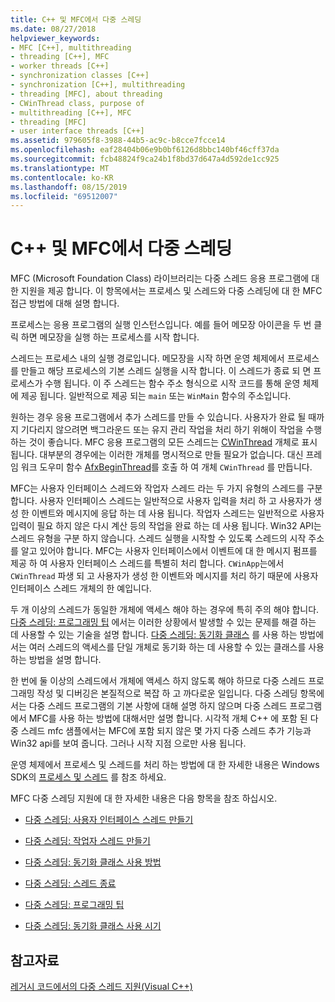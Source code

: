 ```yaml
---
title: C++ 및 MFC에서 다중 스레딩
ms.date: 08/27/2018
helpviewer_keywords:
- MFC [C++], multithreading
- threading [C++], MFC
- worker threads [C++]
- synchronization classes [C++]
- synchronization [C++], multithreading
- threading [MFC], about threading
- CWinThread class, purpose of
- multithreading [C++], MFC
- threading [MFC]
- user interface threads [C++]
ms.assetid: 979605f8-3988-44b5-ac9c-b8cce7fcce14
ms.openlocfilehash: eaf28404b06e9b0bf6126d8bbc140bf46cff37da
ms.sourcegitcommit: fcb48824f9ca24b1f8bd37d647a4d592de1cc925
ms.translationtype: MT
ms.contentlocale: ko-KR
ms.lasthandoff: 08/15/2019
ms.locfileid: "69512007"
---
```

# <a name="multithreading-with-c-and-mfc"></a>C++ 및 MFC에서 다중 스레딩

MFC (Microsoft Foundation Class) 라이브러리는 다중 스레드 응용 프로그램에 대 한 지원을 제공 합니다. 이 항목에서는 프로세스 및 스레드와 다중 스레딩에 대 한 MFC 접근 방법에 대해 설명 합니다.

프로세스는 응용 프로그램의 실행 인스턴스입니다. 예를 들어 메모장 아이콘을 두 번 클릭 하면 메모장을 실행 하는 프로세스를 시작 합니다.

스레드는 프로세스 내의 실행 경로입니다. 메모장을 시작 하면 운영 체제에서 프로세스를 만들고 해당 프로세스의 기본 스레드 실행을 시작 합니다. 이 스레드가 종료 되 면 프로세스가 수행 됩니다. 이 주 스레드는 함수 주소 형식으로 시작 코드를 통해 운영 체제에 제공 됩니다. 일반적으로 제공 되는 `main` 또는 `WinMain` 함수의 주소입니다.

원하는 경우 응용 프로그램에서 추가 스레드를 만들 수 있습니다. 사용자가 완료 될 때까지 기다리지 않으려면 백그라운드 또는 유지 관리 작업을 처리 하기 위해이 작업을 수행 하는 것이 좋습니다. MFC 응용 프로그램의 모든 스레드는 [CWinThread](../mfc/reference/cwinthread-class.md) 개체로 표시 됩니다. 대부분의 경우에는 이러한 개체를 명시적으로 만들 필요가 없습니다. 대신 프레임 워크 도우미 함수 [AfxBeginThread](../mfc/reference/application-information-and-management.md#afxbeginthread)를 호출 하 여 개체 `CWinThread` 를 만듭니다.

MFC는 사용자 인터페이스 스레드와 작업자 스레드 라는 두 가지 유형의 스레드를 구분 합니다. 사용자 인터페이스 스레드는 일반적으로 사용자 입력을 처리 하 고 사용자가 생성 한 이벤트와 메시지에 응답 하는 데 사용 됩니다. 작업자 스레드는 일반적으로 사용자 입력이 필요 하지 않은 다시 계산 등의 작업을 완료 하는 데 사용 됩니다. Win32 API는 스레드 유형을 구분 하지 않습니다. 스레드 실행을 시작할 수 있도록 스레드의 시작 주소를 알고 있어야 합니다. MFC는 사용자 인터페이스에서 이벤트에 대 한 메시지 펌프를 제공 하 여 사용자 인터페이스 스레드를 특별히 처리 합니다. `CWinApp`는에서 `CWinThread` 파생 되 고 사용자가 생성 한 이벤트와 메시지를 처리 하기 때문에 사용자 인터페이스 스레드 개체의 한 예입니다.

두 개 이상의 스레드가 동일한 개체에 액세스 해야 하는 경우에 특히 주의 해야 합니다. [다중 스레딩: 프로그래밍 팁](multithreading-programming-tips.md) 에서는 이러한 상황에서 발생할 수 있는 문제를 해결 하는 데 사용할 수 있는 기술을 설명 합니다. [다중 스레딩: 동기화 클래스](multithreading-how-to-use-the-synchronization-classes.md) 를 사용 하는 방법에서는 여러 스레드의 액세스를 단일 개체로 동기화 하는 데 사용할 수 있는 클래스를 사용 하는 방법을 설명 합니다.

한 번에 둘 이상의 스레드에서 개체에 액세스 하지 않도록 해야 하므로 다중 스레드 프로그래밍 작성 및 디버깅은 본질적으로 복잡 하 고 까다로운 일입니다. 다중 스레딩 항목에서는 다중 스레드 프로그램의 기본 사항에 대해 설명 하지 않으며 다중 스레드 프로그램에서 MFC를 사용 하는 방법에 대해서만 설명 합니다. 시각적 개체 C++ 에 포함 된 다중 스레드 mfc 샘플에서는 MFC에 포함 되지 않은 몇 가지 다중 스레드 추가 기능과 Win32 api를 보여 줍니다. 그러나 시작 지점 으로만 사용 됩니다.

운영 체제에서 프로세스 및 스레드를 처리 하는 방법에 대 한 자세한 내용은 Windows SDK의 [프로세스 및 스레드](/windows/win32/ProcThread/processes-and-threads) 를 참조 하세요.

MFC 다중 스레딩 지원에 대 한 자세한 내용은 다음 항목을 참조 하십시오.

- [다중 스레딩: 사용자 인터페이스 스레드 만들기](multithreading-creating-user-interface-threads.md)

- [다중 스레딩: 작업자 스레드 만들기](multithreading-creating-worker-threads.md)

- [다중 스레딩: 동기화 클래스 사용 방법](multithreading-how-to-use-the-synchronization-classes.md)

- [다중 스레딩: 스레드 종료](multithreading-terminating-threads.md)

- [다중 스레딩: 프로그래밍 팁](multithreading-programming-tips.md)

- [다중 스레딩: 동기화 클래스 사용 시기](multithreading-when-to-use-the-synchronization-classes.md)

## <a name="see-also"></a>참고자료

[레거시 코드에서의 다중 스레드 지원(Visual C++)](multithreading-support-for-older-code-visual-cpp.md)
